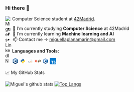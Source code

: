 ### Hi there 👋

<a href="https://www.linkedin.com/in/miguel-laplana">
  <img align="left" alt="Miguel's LinkedIN" width="22px" src="https://raw.githubusercontent.com/peterthehan/peterthehan/master/assets/linkedin.svg" />
</a>

Computer Science student at [42Madrid](https://www.42.fr/42-network/).

- 🔭 I’m currently studying **Computer Science** at 42Madrid
- 🌱 I’m currently learning **Machine learning and AI**
- 📫 Contact me -> miguellaplanamarin@gmail.com 

**Languages and Tools:**  

<code><img height="20" src="https://raw.githubusercontent.com/github/explore/80688e429a7d4ef2fca1e82350fe8e3517d3494d/topics/cpp/cpp.png"></code>
<code><img height="20" src="https://raw.githubusercontent.com/github/explore/80688e429a7d4ef2fca1e82350fe8e3517d3494d/topics/python/python.png"></code>
<code><img height="20" src="https://raw.githubusercontent.com/github/explore/80688e429a7d4ef2fca1e82350fe8e3517d3494d/topics/mysql/mysql.png"></code>
<code><img height="20" src="https://raw.githubusercontent.com/github/explore/80688e429a7d4ef2fca1e82350fe8e3517d3494d/topics/git/git.png"></code>
<code><img height="20" src="https://raw.githubusercontent.com/github/explore/80688e429a7d4ef2fca1e82350fe8e3517d3494d/topics/c/c.png"></code>
<code><img height="20" src="https://raw.githubusercontent.com/github/explore/80688e429a7d4ef2fca1e82350fe8e3517d3494d/topics/typescript/typescript.png"></code>


📈 My GitHub Stats

![Miguel's github stats](https://github-readme-stats.vercel.app/api?username=SKTPausanias&show_icons=true&theme=gotham&count_private=true)
[![Top Langs](https://github-readme-stats.vercel.app/api/top-langs/?username=SKTPausanias&langs_count=8&theme=gotham)](https://github.com/anuraghazra/github-readme-stats)
